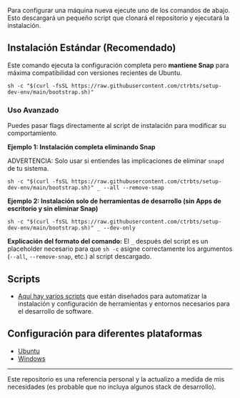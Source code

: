 Para configurar una máquina nueva ejecute uno de los comandos de abajo. Esto descargará un pequeño script que clonará el repositorio y ejecutará la instalación.

## Instalación Estándar (Recomendado)

Este comando ejecuta la configuración completa pero **mantiene Snap** para máxima compatibilidad con versiones recientes de Ubuntu.

    sh -c "$(curl -fsSL https://raw.githubusercontent.com/ctrbts/setup-dev-env/main/bootstrap.sh)"

### Uso Avanzado

Puedes pasar flags directamente al script de instalación para modificar su comportamiento.

**Ejemplo 1: Instalación completa eliminando Snap**

ADVERTENCIA: Solo usar si entiendes las implicaciones de eliminar `snapd` de tu sistema.

    sh -c "$(curl -fsSL https://raw.githubusercontent.com/ctrbts/setup-dev-env/main/bootstrap.sh)" _ --all --remove-snap

**Ejemplo 2: Instalación solo de herramientas de desarrollo (sin Apps de escritorio y sin eliminar Snap)**

    sh -c "$(curl -fsSL https://raw.githubusercontent.com/ctrbts/setup-dev-env/main/bootstrap.sh)" _ --dev-only

**Explicación del formato del comando:**
El `_` después del script es un placeholder necesario para que `sh -c` asigne correctamente los argumentos (`--all`, `--remove-snap`, etc.) al script descargado.

## Scripts

- [Aquí hay varios scripts](/scripts) que están diseñados para automatizar la instalación y configuración de herramientas y entornos necesarios para el desarrollo de software.


## Configuración para diferentes plataformas

- [Ubuntu](/markdown/setup-ubuntu.md)
- [Windows](/markdown/setup-win.md)

---
Este repositorio es una referencia personal y la actualizo a medida de mis necesidades (es probable que no incluya algunos stack de desarrollo).